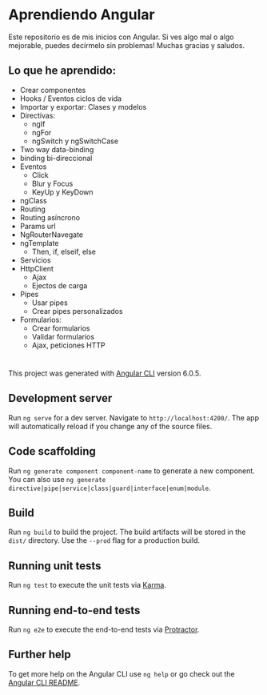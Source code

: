 # Aprendiendo Angular

Este repositorio es de mis inicios con Angular. Si ves algo mal o algo mejorable, puedes decírmelo sin problemas! Muchas gracias y saludos.

## Lo que he aprendido:
* Crear componentes
* Hooks / Eventos ciclos de vida
* Importar y exportar: Clases y modelos
* Directivas:
    * ngIf
    * ngFor
    * ngSwitch y ngSwitchCase
* Two way data-binding
* binding bi-direccional
* Eventos
    * Click
    * Blur y Focus
    * KeyUp y KeyDown
* ngClass
* Routing
* Routing asíncrono
* Params url
* NgRouterNavegate
* ngTemplate
    * Then, if, elseif, else
* Servicios
* HttpClient
    * Ajax
    * Ejectos de carga
* Pipes
    * Usar pipes
    * Crear pipes personalizados
* Formularios:
    * Crear formularios
    * Validar formularios
    * Ajax, peticiones HTTP
#
This project was generated with [Angular CLI](https://github.com/angular/angular-cli) version 6.0.5.

## Development server

Run `ng serve` for a dev server. Navigate to `http://localhost:4200/`. The app will automatically reload if you change any of the source files.

## Code scaffolding

Run `ng generate component component-name` to generate a new component. You can also use `ng generate directive|pipe|service|class|guard|interface|enum|module`.

## Build

Run `ng build` to build the project. The build artifacts will be stored in the `dist/` directory. Use the `--prod` flag for a production build.

## Running unit tests

Run `ng test` to execute the unit tests via [Karma](https://karma-runner.github.io).

## Running end-to-end tests

Run `ng e2e` to execute the end-to-end tests via [Protractor](http://www.protractortest.org/).

## Further help

To get more help on the Angular CLI use `ng help` or go check out the [Angular CLI README](https://github.com/angular/angular-cli/blob/master/README.md).
